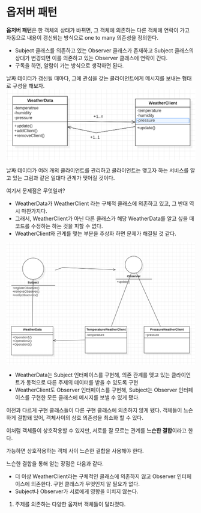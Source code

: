 옵저버 패턴
==
**옵저버 패턴**은 한 객체의 상태가 바뀌면, 그 객체에 의존하는 다른 객체에 연락이 가고 자동으로 내용이 갱신되는 방식으로 one to many 의존성을 정의한다.
- Subject 클래스를 의존하고 있는 Observer 클래스가 존재하고 Subject 클래스의 상대가 변경되면 이를 의존하고 있는 Observer 클래스에 연락이 간다.
- 구독을 하면, 알람이 가는 방식으로 생각하면 된다.

날짜 데이터가 갱신될 때마다, 그에 관심을 갖는 클라이언트에게 메시지를 보내는 형태로 구성을 해보자.
![img.png](img.png)

날짜 데이터가 여러 개의 클라이언트를 관리하고 클라이언트는 맺고자 하는 서비스를 알고 있는 그림과 같은 일대다 관계가 맺어질 것이다.

여기서 문제점은 무엇일까?
- WeatherData가 WeatherClient 라는 구체적 클래스에 의존하고 있고, 그 반대 역시 마찬가지다.
- 그래서, WeatherClient가 아닌 다른 클래스가 해당 WeatherData를 알고 싶을 때 코드를 수정하는 하는 것을 피할 수 없다.
- WeatherClient와 관계를 맺는 부분을 추상화 하면 문제가 해결될 것 같다.

![img_1.png](img_1.png)
- WeatherData는 Subject 인터페이스를 구현해, 의존 관계를 맺고 있는 클라이언트가 동적으로 다른 주제의 데이터를 받을 수 있도록 구현
- WeatherClient도 Observer 인터페이스를 구현해, Subject는 Observer 인터페이스를 구현한 모든 클래스에 메시지를 보낼 수 있게 됐다.

이전과 다르게 구현 클래스들이 다른 구현 클래스에 의존하지 않게 됐다. 객체들이 느슨하게 결합돼 있어, 객체사이의 상호 의존성을 최소화 할 수 있다.

이처럼 객체들이 상호작용할 수 있지만, 서로를 잘 모르는 관계를 **느슨한 결합**이라고 한다.

가능하면 상호작용하는 객체 사이 느슨한 결합을 사용해야 한다.

느슨한 결합을 통해 얻는 장점은 다음과 같다.
- 더 이상 WeatherClient라는 구체적인 클래스에 의존하지 않고 Observer 인터페이스에 의존한다. 구현 클래스가 무엇인지 알 필요가 없다. 
- Subject나 Observer가 서로에게 영향을 미치지 않는다.


1. 주제를 의존하는 다양한 옵저버 객체들이 달라졌다. 